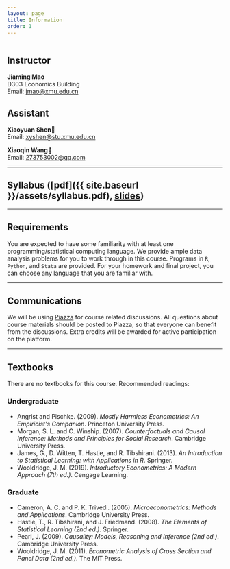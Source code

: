 ```yaml
---
layout: page
title: Information
order: 1
---
```

<p style="height: 1px"></p>

## Instructor
**Jiaming Mao**<br>
D303 Economics Building<br>
Email: <jmao@xmu.edu.cn>

## Assistant
**Xiaoyuan Shen**<br>
Email: <xyshen@stu.xmu.edu.cn>

**Xiaoqin Wang**<br>
Email: <273753002@qq.com>

---

## Syllabus ([pdf]({{ site.baseurl }}/assets/syllabus.pdf), [slides](https://raw.githack.com/jiamingmao/data-analysis/master/Course%20Info/Course_Info.html))

---

## Requirements

You are expected to have some familiarity with at least one programming/statistical computing language. We provide ample data analysis problems for you to work through in this course. Programs in `R`, `Python`, and `Stata` are provided. For your homework and final project, you can choose any language that you are familiar with.

---

## Communications

We will be using [Piazza](https://piazza.com/xmu.edu.cn/spring2019/001/home) for course related discussions. All questions about course materials should be posted to Piazza, so that everyone can benefit from the discussions. Extra credits will be awarded for active participation on the platform.

---

## Textbooks

There are no textbooks for this course. Recommended readings:

### Undergraduate
- Angrist and Pischke. (2009). *Mostly Harmless Econometrics: An Empiricist's Companion*. Princeton University Press.
- Morgan, S. L. and C. Winship. (2007). *Counterfactuals and Causal Inference: Methods and Principles for Social Research*. Cambridge University Press.
- James, G., D. Witten, T. Hastie, and R. Tibshirani. (2013). *An Introduction to Statistical Learning: with Applications in R*. Springer.
- Wooldridge, J. M. (2019). *Introductory Econometrics: A Modern Approach (7th ed.)*. Cengage Learning.

### Graduate
- Cameron, A. C. and P. K. Trivedi. (2005). *Microeconometrics: Methods and Applications*. Cambridge University Press.
- Hastie, T., R. Tibshirani, and J. Friedmand. (2008). *The Elements of Statistical Learning (2nd ed.)*. Springer.
- Pearl, J. (2009). *Causality: Models, Reasoning and Inference (2nd ed.)*. Cambridge University Press.
- Wooldridge, J. M. (2011). *Econometric Analysis of Cross Section and Panel Data (2nd ed.)*. The MIT Press.
